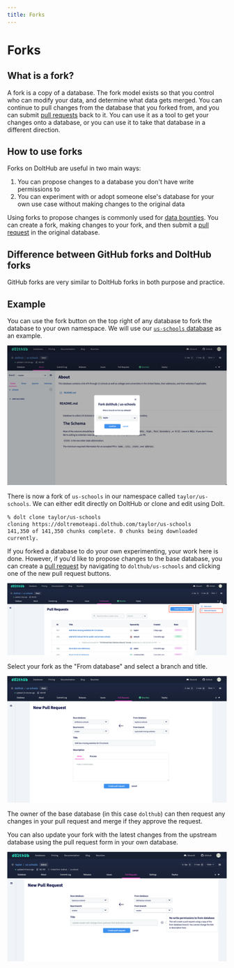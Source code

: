```yaml
---
title: Forks
---
```


# Forks

## What is a fork?

A fork is a copy of a database. The fork model exists so that you control who can modify your data, and determine what data gets merged. You can continue to pull changes from the database that you forked from, and you can submit [pull requests](./prs.md) back to it. You can use it as a tool to get your changes onto a database, or you can use it to take that database in a different direction.

## How to use forks

Forks on DoltHub are useful in two main ways:

1. You can propose changes to a database you don't have write permissions to
2. You can experiment with or adopt someone else's database for your own use case without making changes to the original data

Using forks to propose changes is commonly used for [data bounties](../../introduction/getting-started/data-bounties.md). You can create a fork, making changes to your fork, and then submit a [pull request](./prs.md) in the original database.

## Difference between GitHub forks and DoltHub forks

GitHub forks are very similar to DoltHub forks in both purpose and practice.

## Example

You can use the fork button on the top right of any database to fork the database to your own namespace. We will use our [`us-schools` database](https://www.dolthub.com/repositories/dolthub/us-schools) as an example.

![Fork database](../../.gitbook/assets/fork-database.png)

There is now a fork of `us-schools` in our namespace called `taylor/us-schools`. We can either edit directly on DoltHub or clone and edit using Dolt.

```
% dolt clone taylor/us-schools
cloning https://doltremoteapi.dolthub.com/taylor/us-schools
141,350 of 141,350 chunks complete. 0 chunks being downloaded currently.
```

If you forked a database to do your own experimenting, your work here is done. However, if you'd like to propose changes to the base database, you can create a [pull request](./prs.md) by navigating to `dolthub/us-schools` and clicking one of the new pull request buttons.

![New pull request](../../.gitbook/assets/new-pull-request.png)

Select your fork as the "From database" and select a branch and title.

![New pull request form](../../.gitbook/assets/new-pull-request-form.png)

The owner of the base database (in this case `dolthub`) can then request any changes in your pull request and merge if they approve the request.

You can also update your fork with the latest changes from the upstream database using the pull request form in your own database.

![Create PR pull upstream](../../.gitbook/assets/new-pull-upstream-db.png)
